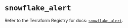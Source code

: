 # `snowflake_alert`

Refer to the Terraform Registry for docs: [`snowflake_alert`](https://registry.terraform.io/providers/snowflake-labs/snowflake/0.82.0/docs/resources/alert).
